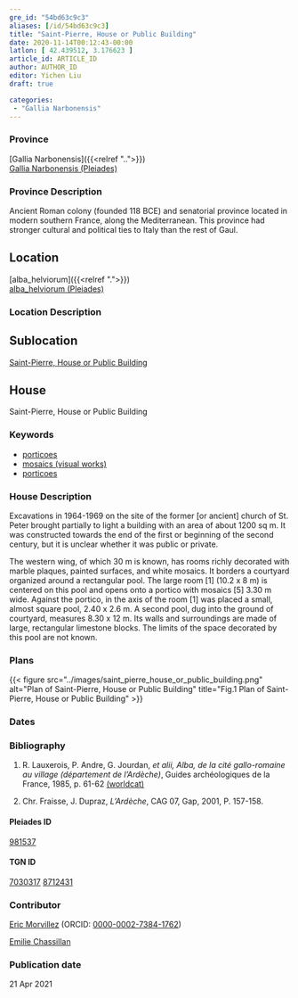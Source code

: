 ```yaml
---
gre_id: "54bd63c9c3"
aliases: [/id/54bd63c9c3]
title: "Saint-Pierre, House or Public Building"
date: 2020-11-14T00:12:43-00:00
latlon: [ 42.439512, 3.176623 ]
article_id: ARTICLE_ID
author: AUTHOR_ID
editor: Yichen Liu
draft: true

categories:
 - "Gallia Narbonensis"
---
```


### Province

[Gallia Narbonensis]({{<relref "..">}}) \
[Gallia Narbonensis (Pleiades)](https://pleiades.stoa.org/places/981537)

### Province Description

Ancient Roman colony (founded 118 BCE) and senatorial province located in modern southern France, along the Mediterranean. This province had stronger cultural and political ties to Italy than the rest of Gaul.

## Location

[alba_helviorum]({{<relref ".">}}) \
[alba_helviorum (Pleiades)](https://pleiades.stoa.org/places/167629)

### Location Description

<!--### Location Description-->

<!-- LEAVE THIS BLANK FOR NOW -->

## Sublocation

[Saint-Pierre, House or Public Building](#)

<!--### Sublocation Description-->

<!-- DESCRIPTION -->

## House

Saint-Pierre, House or Public Building



### Keywords

- [porticoes](http://vocab.getty.edu/page/aat/300004145)
- [mosaics (visual works)](http://vocab.getty.edu/page/aat/300015342)
- [porticoes](http://vocab.getty.edu/page/aat/300004145)




### House Description


Excavations in 1964-1969 on the site of the former [or ancient] church of St. Peter brought partially to light a building with an area of about 1200 sq m.  It was constructed towards the end of the first or beginning of the second century, but it is unclear whether it was public or private.  

The western wing, of which 30 m is known, has rooms richly decorated with marble plaques, painted surfaces, and white mosaics. It borders a courtyard organized around a rectangular pool. The large room [1] (10.2 x 8 m) is centered on this pool and opens onto a portico with mosaics [5] 3.30 m wide. Against the portico, in the axis of the room [1] was placed a small, almost square pool, 2.40 x 2.6 m.  A second pool, dug into the ground of courtyard, measures 8.30 x 12 m. Its walls and surroundings are made of large, rectangular limestone blocks. The limits of the space decorated by this pool are not known.



### Plans


{{< figure src="../images/saint_pierre_house_or_public_building.png" alt="Plan of Saint-Pierre, House or Public Building" title="Fig.1 Plan of Saint-Pierre, House or Public Building" >}}



### Dates





### Bibliography

1. R.  Lauxerois, P. Andre,  G. Jourdan, *et  alii,  Alba,  de  la  cité  gallo-romaine  au  village  (département  de  l’Ardèche)*, Guides  archéologiques  de  la  France,   1985,  p. 61-62 [(worldcat)](http://www.worldcat.org/oclc/241942050)

2. Chr. Fraisse, J. Dupraz, *L’Ardèche*, CAG 07, Gap,  2001, P. 157-158.

#### Pleiades ID

[981537](https://pleiades.stoa.org/places/981537)

#### TGN ID

[7030317](http://vocab.getty.edu/page/tgn/7030317)
[8712431](http://vocab.getty.edu/page/tgn/8712431)

### Contributor

[Eric Morvillez](link) (ORCID: [0000-0002-7384-1762](https://orcid.org/0000-0002-7384-1762))

[Emilie Chassillan](link)
### Publication date


21 Apr 2021

<!--### Related articles-->

<!-- Links to other related articles. Leave blank for now -->